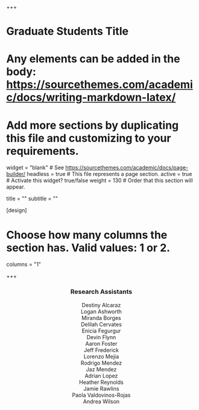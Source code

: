 +++
# Graduate Students Title
# Any elements can be added in the body: https://sourcethemes.com/academic/docs/writing-markdown-latex/
# Add more sections by duplicating this file and customizing to your requirements.

widget = "blank"  # See https://sourcethemes.com/academic/docs/page-builder/
headless = true  # This file represents a page section.
active = true  # Activate this widget? true/false
weight = 130  # Order that this section will appear.

title = ""
subtitle = ""

[design]
  # Choose how many columns the section has. Valid values: 1 or 2.
  columns = "1"

+++

<h3 style="text-align:center">Research Assistants</h3>
<p style="text-align:center">
Destiny Alcaraz<br>
Logan Ashworth<br>
Miranda Borges<br>
Delilah Cervates<br>
Enicia Fegurgur<br>
Devin Flynn<br>
Aaron Foster<br>
Jeff Frederick<br>
Lorenzo Mejia<br>
Rodrigo Mendez<br>
Jaz Mendez<br>
Adrian Lopez<br>
Heather Reynolds<br>
Jamie Rawlins<br>
Paola Valdovinos-Rojas<br>
Andrea Wilson<br></p>